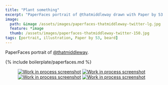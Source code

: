 ```yaml
---
title: "Plant something"
excerpt: "PaperFaces portrait of @thatmiddleway drawn with Paper by 53 on an iPad."
image: 
  path: &image /assets/images/paperfaces-thatmiddleway-twitter-lg.jpg 
  feature: *image
  thumb: /assets/images/paperfaces-thatmiddleway-twitter-150.jpg
tags: [portrait, illustration, Paper by 53, beard]
---
```


PaperFaces portrait of [@thatmiddleway](http://twitter.com/thatmiddleway).

{% include boilerplate/paperfaces.md %}

<figure class="half">
	<a href="{{ site.url }}/assets/images/paperfaces-thatmiddleway-process-1-lg.jpg"><img src="{{ site.url }}/assets/images/paperfaces-thatmiddleway-process-1-600.jpg" alt="Work in process screenshot"></a>
	<a href="{{ site.url }}/assets/images/paperfaces-thatmiddleway-process-2-lg.jpg"><img src="{{ site.url }}/assets/images/paperfaces-thatmiddleway-process-2-600.jpg" alt="Work in process screenshot"></a>
	<a href="{{ site.url }}/assets/images/paperfaces-thatmiddleway-process-3-lg.jpg"><img src="{{ site.url }}/assets/images/paperfaces-thatmiddleway-process-3-600.jpg" alt="Work in process screenshot"></a>
	<a href="{{ site.url }}/assets/images/paperfaces-thatmiddleway-process-4-lg.jpg"><img src="{{ site.url }}/assets/images/paperfaces-thatmiddleway-process-4-600.jpg" alt="Work in process screenshot"></a>
</figure>